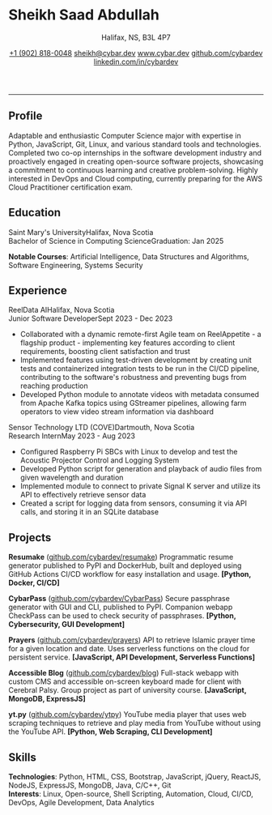 # Sheikh Saad Abdullah

<header>
<p>Halifax, NS, B3L 4P7</p>
<section>
<a href='tel:+19028180048'>+1 (902) 818-0048</a>
<a href='mailto:sheikh@cybar.dev'>sheikh@cybar.dev</a>
<a href='https://www.cybar.dev'>www.cybar.dev</a>
<a href='https://github.com/cybardev'>github.com/cybardev</a>
<a href='https://www.linkedin.com/in/cybardev'>linkedin.com/in/cybardev</a>
</section>
</header>

---

## Profile

Adaptable and enthusiastic Computer Science major with expertise in Python, JavaScript, Git, Linux, and various standard tools and technologies. Completed two co-op internships in the software development industry and proactively engaged in creating open-source software projects, showcasing a commitment to continuous learning and creative problem-solving. Highly interested in DevOps and Cloud computing, currently preparing for the AWS Cloud Practitioner certification exam.

## Education

<div class='xp-h'><span>Saint Mary's University</span><span>Halifax, Nova Scotia</span></div>
<div class='xp-s'><span>Bachelor of Science in Computing Science</span><span>Graduation: Jan 2025</span></div>

**Notable Courses**: Artificial Intelligence, Data Structures and Algorithms, Software Engineering, Systems Security

## Experience

<div class='xp-h'><span>ReelData AI</span><span>Halifax, Nova Scotia</span></div>
<div class='xp-s'><span>Junior Software Developer</span><span>Sept 2023 - Dec 2023</span></div>

- Collaborated with a dynamic remote-first Agile team on ReelAppetite - a flagship product - implementing key features according to client requirements, boosting client satisfaction and trust
- Implemented features using test-driven development by creating unit tests and containerized integration tests to be run in the CI/CD pipeline, contributing to the software's robustness and preventing bugs from reaching production
- Developed Python module to annotate videos with metadata consumed from Apache Kafka topics using GStreamer pipelines, allowing farm operators to view video stream information via dashboard

<div class='xp-h'><span>Sensor Technology LTD (COVE)</span><span>Dartmouth, Nova Scotia</span></div>
<div class='xp-s'><span>Research Intern</span><span>May 2023 - Aug 2023</span></div>

- Configured Raspberry Pi SBCs with Linux to develop and test the Acoustic Projector Control and Logging System
- Developed Python script for generation and playback of audio files from given wavelength and duration
- Implemented module to connect to private Signal K server and utilize its API to effectively retrieve sensor data
- Created a script for logging data from sensors, consuming it via API calls, and storing it in an SQLite database

## Projects

**Resumake** ([github.com/cybardev/resumake](https://github.com/cybardev/resumake)) Programmatic resume generator published to PyPI and DockerHub, built and deployed using GitHub Actions CI/CD workflow for easy installation and usage. **[Python, Docker, CI/CD]**

**CybarPass** ([github.com/cybardev/CybarPass](https://github.com/cybardev/CybarPass)) Secure passphrase generator with GUI and CLI, published to PyPI. Companion webapp CheckPass can be used to check security of passphrases. **[Python, Cybersecurity, GUI Development]**

**Prayers** ([github.com/cybardev/prayers](https://github.com/cybardev/prayers)) API to retrieve Islamic prayer time for a given location and date. Uses serverless functions on the cloud for persistent service. **[JavaScript, API Development, Serverless Functions]**

**Accessible Blog** ([github.com/cybardev/blog](https://github.com/cybardev/blog)) Full-stack webapp with custom CMS and accessible on-screen keyboard made for client with Cerebral Palsy. Group project as part of university course. **[JavaScript, MongoDB, ExpressJS]**

**yt.py** ([github.com/cybardev/ytpy](https://github.com/cybardev/ytpy)) YouTube media player that uses web scraping techniques to retrieve and play media from YouTube without using the YouTube API. **[Python, Web Scraping, CLI Development]**

## Skills

**Technologies**: Python, HTML, CSS, Bootstrap, JavaScript, jQuery, ReactJS, NodeJS, ExpressJS, MongoDB, Java, C/C++, Git  
**Interests**: Linux, Open-source, Shell Scripting, Automation, Cloud, CI/CD, DevOps, Agile Development, Data Analytics